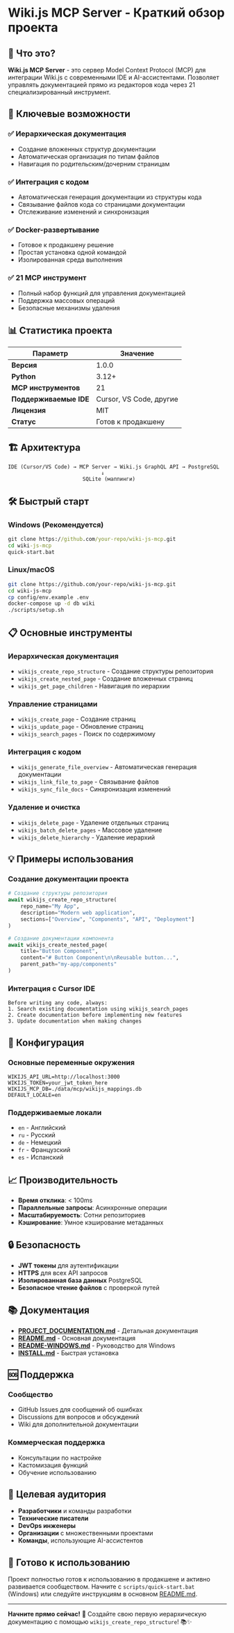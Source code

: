 # Wiki.js MCP Server - Краткий обзор проекта

## 🎯 Что это?

**Wiki.js MCP Server** - это сервер Model Context Protocol (MCP) для интеграции Wiki.js с современными IDE и AI-ассистентами. Позволяет управлять документацией прямо из редакторов кода через 21 специализированный инструмент.

## 🚀 Ключевые возможности

### ✅ Иерархическая документация
- Создание вложенных структур документации
- Автоматическая организация по типам файлов
- Навигация по родительским/дочерним страницам

### ✅ Интеграция с кодом
- Автоматическая генерация документации из структуры кода
- Связывание файлов кода со страницами документации
- Отслеживание изменений и синхронизация

### ✅ Docker-развертывание
- Готовое к продакшену решение
- Простая установка одной командой
- Изолированная среда выполнения

### ✅ 21 MCP инструмент
- Полный набор функций для управления документацией
- Поддержка массовых операций
- Безопасные механизмы удаления

## 📊 Статистика проекта

| Параметр | Значение |
|----------|----------|
| **Версия** | 1.0.0 |
| **Python** | 3.12+ |
| **MCP инструментов** | 21 |
| **Поддерживаемые IDE** | Cursor, VS Code, другие |
| **Лицензия** | MIT |
| **Статус** | Готов к продакшену |

## 🏗️ Архитектура

```
IDE (Cursor/VS Code) → MCP Server → Wiki.js GraphQL API → PostgreSQL
                              ↓
                        SQLite (маппинги)
```

## 🛠️ Быстрый старт

### Windows (Рекомендуется)
```cmd
git clone https://github.com/your-repo/wiki-js-mcp.git
cd wiki-js-mcp
quick-start.bat
```

### Linux/macOS
```bash
git clone https://github.com/your-repo/wiki-js-mcp.git
cd wiki-js-mcp
cp config/env.example .env
docker-compose up -d db wiki
./scripts/setup.sh
```

## 📋 Основные инструменты

### Иерархическая документация
- `wikijs_create_repo_structure` - Создание структуры репозитория
- `wikijs_create_nested_page` - Создание вложенных страниц
- `wikijs_get_page_children` - Навигация по иерархии

### Управление страницами
- `wikijs_create_page` - Создание страниц
- `wikijs_update_page` - Обновление страниц
- `wikijs_search_pages` - Поиск по содержимому

### Интеграция с кодом
- `wikijs_generate_file_overview` - Автоматическая генерация документации
- `wikijs_link_file_to_page` - Связывание файлов
- `wikijs_sync_file_docs` - Синхронизация изменений

### Удаление и очистка
- `wikijs_delete_page` - Удаление отдельных страниц
- `wikijs_batch_delete_pages` - Массовое удаление
- `wikijs_delete_hierarchy` - Удаление иерархий

## 💡 Примеры использования

### Создание документации проекта
```python
# Создание структуры репозитория
await wikijs_create_repo_structure(
    repo_name="My App",
    description="Modern web application",
    sections=["Overview", "Components", "API", "Deployment"]
)

# Создание документации компонента
await wikijs_create_nested_page(
    title="Button Component",
    content="# Button Component\n\nReusable button...",
    parent_path="my-app/components"
)
```

### Интеграция с Cursor IDE
```
Before writing any code, always:
1. Search existing documentation using wikijs_search_pages
2. Create documentation before implementing new features
3. Update documentation when making changes
```

## 🔧 Конфигурация

### Основные переменные окружения
```env
WIKIJS_API_URL=http://localhost:3000
WIKIJS_TOKEN=your_jwt_token_here
WIKIJS_MCP_DB=./data/mcp/wikijs_mappings.db
DEFAULT_LOCALE=en
```

### Поддерживаемые локали
- `en` - Английский
- `ru` - Русский
- `de` - Немецкий
- `fr` - Французский
- `es` - Испанский

## 📈 Производительность

- **Время отклика**: < 100ms
- **Параллельные запросы**: Асинхронные операции
- **Масштабируемость**: Сотни репозиториев
- **Кэширование**: Умное кэширование метаданных

## 🔒 Безопасность

- **JWT токены** для аутентификации
- **HTTPS** для всех API запросов
- **Изолированная база данных** PostgreSQL
- **Безопасное чтение файлов** с проверкой путей

## 📚 Документация

- **[PROJECT_DOCUMENTATION.md](PROJECT_DOCUMENTATION.md)** - Детальная документация
- **[README.md](README.md)** - Основная документация
- **[README-WINDOWS.md](README-WINDOWS.md)** - Руководство для Windows
- **[INSTALL.md](INSTALL.md)** - Быстрая установка

## 🆘 Поддержка

### Сообщество
- GitHub Issues для сообщений об ошибках
- Discussions для вопросов и обсуждений
- Wiki для дополнительной документации

### Коммерческая поддержка
- Консультации по настройке
- Кастомизация функций
- Обучение использованию

## 🎯 Целевая аудитория

- **Разработчики** и команды разработки
- **Технические писатели**
- **DevOps инженеры**
- **Организации** с множественными проектами
- **Команды**, использующие AI-ассистентов

## 🚀 Готово к использованию

Проект полностью готов к использованию в продакшене и активно развивается сообществом. Начните с `scripts/quick-start.bat` (Windows) или следуйте инструкциям в основном [README.md](../README.md).

---

**Начните прямо сейчас!** 🚀 Создайте свою первую иерархическую документацию с помощью `wikijs_create_repo_structure`! 📚✨ 